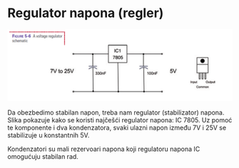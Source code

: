 # Regulator napona (regler)

![](slike/regulator-napona.png)

Da obezbedimo stabilan napon, treba nam regulator (stabilizator) napona. Slika pokazuje kako se koristi najčešći regulator napona: IC 7805. Uz pomoć te komponente i dva kondenzatora, svaki ulazni napon između 7V i 25V se stabilizuje u konstantnih 5V. 

Kondenzatori su mali rezervoari napona koji regulatoru napona IC omogućuju stabilan rad.
